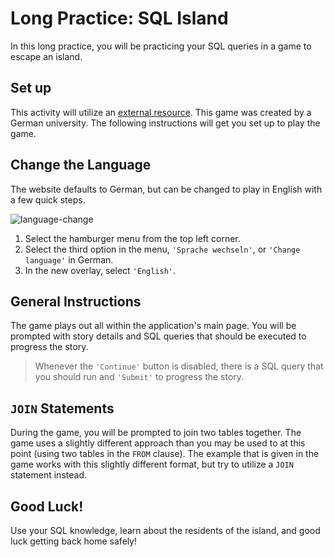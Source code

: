 # Long Practice: SQL Island

In this long practice, you will be practicing your SQL queries in a game to
escape an island.

## Set up

This activity will utilize an [external resource]. 
This game was created by a German university. The following instructions will 
get you set up to play the game.

## Change the Language

The website defaults to German, but can be changed to play in English with a few 
quick steps.

![language-change]

1. Select the hamburger menu from the top left corner.
2. Select the third option in the menu, `'Sprache wechseln'`, or `'Change language'`
in German.
3. In the new overlay, select `'English'`.

## General Instructions

The game plays out all within the application's main page. You will be prompted
with story details and SQL queries that should be executed to progress the 
story.

> Whenever the `'Continue'` button is disabled, there is a SQL query that you 
> should run and `'Submit'` to progress the story.

## `JOIN` Statements

During the game, you will be prompted to join two tables together. The game uses
a slightly different approach than you may be used to at this point (using two 
tables in the `FROM` clause). The example that is given in the game works with 
this slightly different format, but try to utilize a `JOIN` statement instead.

## Good Luck!

Use your SQL knowledge, learn about the residents of the island, and good luck 
getting back home safely!

[external resource]: https://sql-island.informatik.uni-kl.de/
[language-change]: https://appacademy-open-assets.s3.us-west-1.amazonaws.com/Modular-Curriculum/content/module-04/week-10/practices/sql-island-language-menu.png